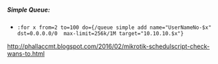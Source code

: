 ##### Simple Queue:
- `:for x from=2 to=100 do={/queue simple add name="UserNameNo-$x" dst=0.0.0.0/0  max-limit=256k/1M target="10.10.10.$x"}`






http://phallaccmt.blogspot.com/2016/02/mikrotik-schedulscript-check-wans-to.html
